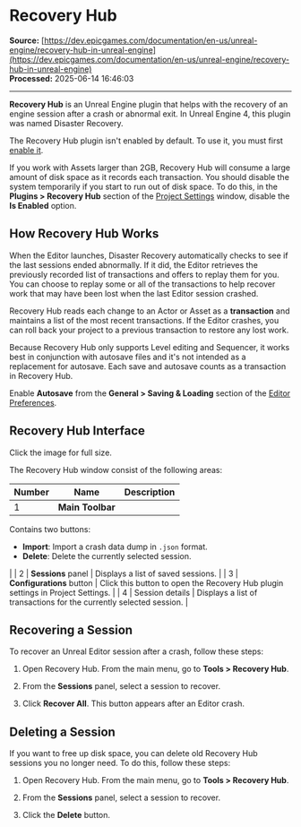 # Recovery Hub

**Source:** [https://dev.epicgames.com/documentation/en-us/unreal-engine/recovery-hub-in-unreal-engine](https://dev.epicgames.com/documentation/en-us/unreal-engine/recovery-hub-in-unreal-engine)  
**Processed:** 2025-06-14 16:46:03

---

**Recovery Hub** is an Unreal Engine plugin that helps with the recovery of an engine session after a crash or abnormal exit. In Unreal Engine 4, this plugin was named Disaster Recovery.

The Recovery Hub plugin isn't enabled by default. To use it, you must first [enable it](/documentation/en-us/unreal-engine/working-with-plugins-in-unreal-engine).

If you work with Assets larger than 2GB, Recovery Hub will consume a large amount of disk space as it records each transaction. You should disable the system temporarily if you start to run out of disk space. To do this, in the **Plugins > Recovery Hub** section of the [Project Settings](/documentation/en-us/unreal-engine/project-settings-in-unreal-engine) window, disable the **Is Enabled** option.

## How Recovery Hub Works

When the Editor launches, Disaster Recovery automatically checks to see if the last sessions ended abnormally. If it did, the Editor retrieves the previously recorded list of transactions and offers to replay them for you. You can choose to replay some or all of the transactions to help recover work that may have been lost when the last Editor session crashed.

Recovery Hub reads each change to an Actor or Asset as a **transaction** and maintains a list of the most recent transactions. If the Editor crashes, you can roll back your project to a previous transaction to restore any lost work.

Because Recovery Hub only supports Level editing and Sequencer, it works best in conjunction with autosave files and it's not intended as a replacement for autosave. Each save and autosave counts as a transaction in Recovery Hub.

Enable **Autosave** from the **General > Saving & Loading** section of the [Editor Preferences](/documentation/en-us/unreal-engine/unreal-editor-preferences).

## Recovery Hub Interface

Click the image for full size.

The Recovery Hub window consist of the following areas:

| **Number** | **Name** | **Description** |
| --- | --- | --- |
| 1 | **Main Toolbar** | 
Contains two buttons:

-   **Import**: Import a crash data dump in `.json` format.
-   **Delete**: Delete the currently selected session.



 |
| 2 | **Sessions** panel | Displays a list of saved sessions. |
| 3 | **Configurations** button | Click this button to open the Recovery Hub plugin settings in Project Settings. |
| 4 | Session details | Displays a list of transactions for the currently selected session. |

## Recovering a Session

To recover an Unreal Editor session after a crash, follow these steps:

1.  Open Recovery Hub. From the main menu, go to **Tools > Recovery Hub**.
    
2.  From the **Sessions** panel, select a session to recover.
    
3.  Click **Recover All**. This button appears after an Editor crash.
    

## Deleting a Session

If you want to free up disk space, you can delete old Recovery Hub sessions you no longer need. To do this, follow these steps:

1.  Open Recovery Hub. From the main menu, go to **Tools > Recovery Hub**.
    
2.  From the **Sessions** panel, select a session to recover.
    
3.  Click the **Delete** button.